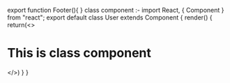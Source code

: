 export function Footer(){ }
class component :-
import React, { Component } from "react";
export default class User extends Component
{
    render()
    {
        return(<>
        <h1>This is class component</h1></>)
    }
}




